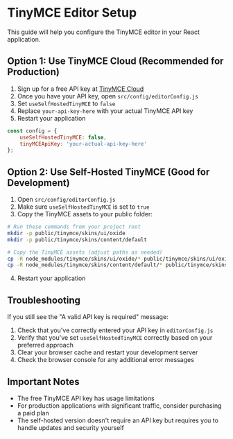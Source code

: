# TinyMCE Editor Setup

This guide will help you configure the TinyMCE editor in your React application.

## Option 1: Use TinyMCE Cloud (Recommended for Production)

1. Sign up for a free API key at [TinyMCE Cloud](https://www.tiny.cloud/auth/signup/)
2. Once you have your API key, open `src/config/editorConfig.js`
3. Set `useSelfHostedTinyMCE` to `false`
4. Replace `your-api-key-here` with your actual TinyMCE API key
5. Restart your application

```javascript
const config = {
    useSelfHostedTinyMCE: false,
    tinyMCEApiKey: 'your-actual-api-key-here'
};
```

## Option 2: Use Self-Hosted TinyMCE (Good for Development)

1. Open `src/config/editorConfig.js`
2. Make sure `useSelfHostedTinyMCE` is set to `true`
3. Copy the TinyMCE assets to your public folder:

```bash
# Run these commands from your project root
mkdir -p public/tinymce/skins/ui/oxide
mkdir -p public/tinymce/skins/content/default

# Copy the TinyMCE assets (adjust paths as needed)
cp -R node_modules/tinymce/skins/ui/oxide/* public/tinymce/skins/ui/oxide/
cp -R node_modules/tinymce/skins/content/default/* public/tinymce/skins/content/default/
```

4. Restart your application

## Troubleshooting

If you still see the "A valid API key is required" message:
1. Check that you've correctly entered your API key in `editorConfig.js`
2. Verify that you've set `useSelfHostedTinyMCE` correctly based on your preferred approach
3. Clear your browser cache and restart your development server
4. Check the browser console for any additional error messages

## Important Notes

- The free TinyMCE API key has usage limitations
- For production applications with significant traffic, consider purchasing a paid plan
- The self-hosted version doesn't require an API key but requires you to handle updates and security yourself
